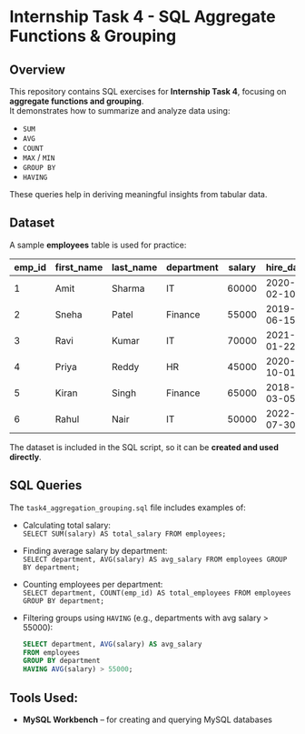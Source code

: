 # Internship Task 4 - SQL Aggregate Functions & Grouping

## Overview
This repository contains SQL exercises for **Internship Task 4**, focusing on **aggregate functions and grouping**.  
It demonstrates how to summarize and analyze data using:

- `SUM`  
- `AVG`  
- `COUNT`  
- `MAX` / `MIN`  
- `GROUP BY`  
- `HAVING`  

These queries help in deriving meaningful insights from tabular data.


## Dataset
A sample **employees** table is used for practice:

| emp_id | first_name | last_name | department | salary | hire_date   |
|--------|------------|-----------|------------|--------|------------|
| 1      | Amit       | Sharma    | IT         | 60000  | 2020-02-10 |
| 2      | Sneha      | Patel     | Finance    | 55000  | 2019-06-15 |
| 3      | Ravi       | Kumar     | IT         | 70000  | 2021-01-22 |
| 4      | Priya      | Reddy     | HR         | 45000  | 2020-10-01 |
| 5      | Kiran      | Singh     | Finance    | 65000  | 2018-03-05 |
| 6      | Rahul      | Nair      | IT         | 50000  | 2022-07-30 |

The dataset is included in the SQL script, so it can be **created and used directly**.


## SQL Queries
The `task4_aggregation_grouping.sql` file includes examples of:

- Calculating total salary:  
  `SELECT SUM(salary) AS total_salary FROM employees;`  

- Finding average salary by department:  
  `SELECT department, AVG(salary) AS avg_salary FROM employees GROUP BY department;`  

- Counting employees per department:  
  `SELECT department, COUNT(emp_id) AS total_employees FROM employees GROUP BY department;`  

- Filtering groups using `HAVING` (e.g., departments with avg salary > 55000):  
  ```sql
  SELECT department, AVG(salary) AS avg_salary
  FROM employees
  GROUP BY department
  HAVING AVG(salary) > 55000;
  ```

## Tools Used:
- **MySQL Workbench** –  for creating and querying MySQL databases

